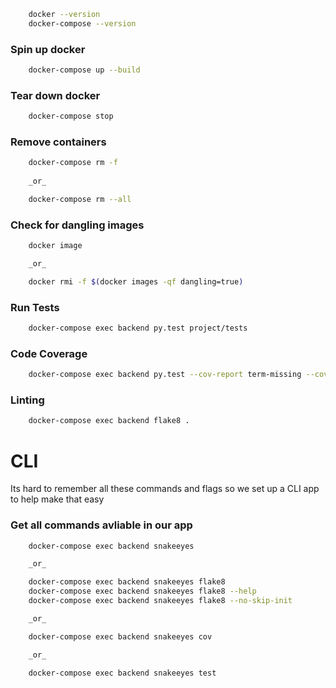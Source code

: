 ```sh
	docker --version
	docker-compose --version
```

### Spin up docker
```sh
	docker-compose up --build
```

### Tear down docker
```sh
	docker-compose stop
```

### Remove containers
```sh
	docker-compose rm -f
	
	_or_

	docker-compose rm --all
```

### Check for dangling images
```sh
	docker image

	_or_

	docker rmi -f $(docker images -qf dangling=true)
```

### Run Tests
```sh
	docker-compose exec backend py.test project/tests
```

### Code Coverage
```sh 
	docker-compose exec backend py.test --cov-report term-missing --cov project
```

### Linting
```sh 
	docker-compose exec backend flake8 .
```

# CLI 
Its hard to remember all these commands and flags so we set up a CLI app to help make that easy

### Get all commands avliable in our app

```sh
	docker-compose exec backend snakeeyes

	_or_ 

	docker-compose exec backend snakeeyes flake8
	docker-compose exec backend snakeeyes flake8 --help
	docker-compose exec backend snakeeyes flake8 --no-skip-init

	_or_ 

	docker-compose exec backend snakeeyes cov

	_or_

	docker-compose exec backend snakeeyes test
```